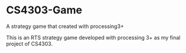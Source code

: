 # CS4303-Game
A strategy game that created with processing3+

This is an RTS strategy game developed with processing 3+ as my final project of CS4303.

